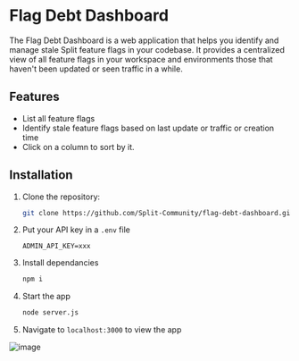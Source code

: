 # Flag Debt Dashboard

The Flag Debt Dashboard is a web application that helps you identify and manage stale Split feature flags in your codebase. It provides a centralized view of all feature flags in your workspace and environments those that haven't been updated or seen traffic in a while.

## Features

- List all feature flags 
- Identify stale feature flags based on last update or traffic or creation time
- Click on a column to sort by it. 


## Installation

1. Clone the repository:

   ```bash
   git clone https://github.com/Split-Community/flag-debt-dashboard.git

2. Put your API key in a `.env` file 
    ```
    ADMIN_API_KEY=xxx

3. Install dependancies
    ```bash
    npm i

4. Start the app
    ```bash
    node server.js

5. Navigate to `localhost:3000` to view the app

![image](https://github.com/Split-Community/flag-debt-dashboard/assets/1207274/4fb41ee2-aaf0-45ef-9694-ad7259c8e821)


